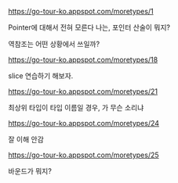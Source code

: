 https://go-tour-ko.appspot.com/moretypes/1

Pointer에 대해서 전혀 모른다 나는, 포인터 산술이 뭐지?

역참조는 어떤 상황에서 쓰일까?

https://go-tour-ko.appspot.com/moretypes/18

slice 연습하기 해보자. 

https://go-tour-ko.appspot.com/moretypes/21

최상위 타입이 타입 이름일 경우, 가 무슨 소리냐

https://go-tour-ko.appspot.com/moretypes/24

잘 이해 안감

https://go-tour-ko.appspot.com/moretypes/25

바운드가 뭐지?
